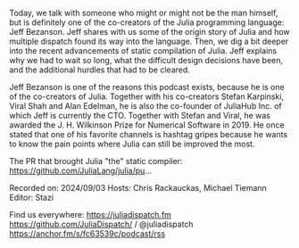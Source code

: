 Today, we talk with someone who might or might not be the man himself, but is definitely one of the co-creators of the Julia programming language: Jeff Bezanson. Jeff shares with us some of the origin story of Julia and how multiple dispatch found its way into the language. Then, we dig a bit deeper into the recent advancements of static compilation of Julia. Jeff explains why we had to wait so long, what the difficult design decisions have been, and the additional hurdles that had to be cleared.

Jeff Bezanson is one of the reasons this podcast exists, because he is one of the co-creators of Julia. Together with his co-creators Stefan Karpinski, Viral Shah and Alan Edelman, he is also the co-founder of JuliaHub Inc. of which Jeff is currently the CTO. Together with Stefan and Viral, he was awarded the J. H. Wilkinson Prize for Numerical Software in 2019. He once stated that one of his favorite channels is hashtag gripes because he wants to know the pain points where Julia can still be improved the most.

The PR that brought Julia "the" static compiler: https://github.com/JuliaLang/julia/pu... 

Recorded on: 2024/09/03
Hosts: Chris Rackauckas, Michael Tiemann
Editor: Stazi

Find us everywhere:
https://juliadispatch.fm
https://github.com/JuliaDispatch/
   / @juliadispatch  
https://anchor.fm/s/fc63539c/podcast/rss
